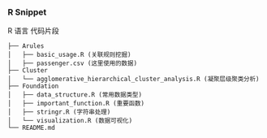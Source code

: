### R Snippet

R 语言 代码片段

    ├── Arules
    │   ├── basic_usage.R (关联规则挖掘)
    │   ├── passenger.csv (这里使用的数据)
    ├── Cluster
    │   └── agglomerative_hierarchical_cluster_analysis.R (凝聚层级聚类分析)
    ├── Foundation
    │   ├── data_structure.R (常用数据类型)
    │   ├── important_function.R (重要函数)
    │   ├── stringr.R (字符串处理)
    │   └── visualization.R (数据可视化)
    └── README.md
